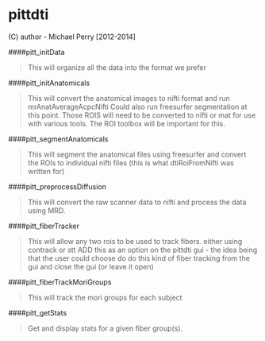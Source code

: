 pittdti
=======
(C) author - Michael Perry [2012-2014]

####pitt_initData<br>
>This will organize all the data into the format we prefer

####pitt_initAnatomicals
>This will convert the anatomical images to nifti format and run mrAnatAverageAcpcNifti
Could also run freesurfer segmentation at this point. Those ROIS will need to be converted to nifti or mat for use with various tools. The ROI toolbox will be important for this. 

####pitt_segmentAnatomicals
>This will segment the anatomical files using freesurfer and convert the ROIs to individual nifti files (this is what dtiRoiFromNifti was written for)

####pitt_preprocessDiffusion
>This will convert the raw scanner data to nifti and process the data using MRD. 

####pitt_fiberTracker
>This will allow any two rois to be used to track fibers.   either using contrack or stt 
ADD this as an option on the pittdti gui - 
the idea being that the user could choose do do this kind of fiber tracking from the gui and close the gui (or leave it open)

####pitt_fiberTrackMoriGroups 	
>This will track the mori groups for each subject 

####pitt_getStats
>Get and display stats for a given fiber group(s). 
